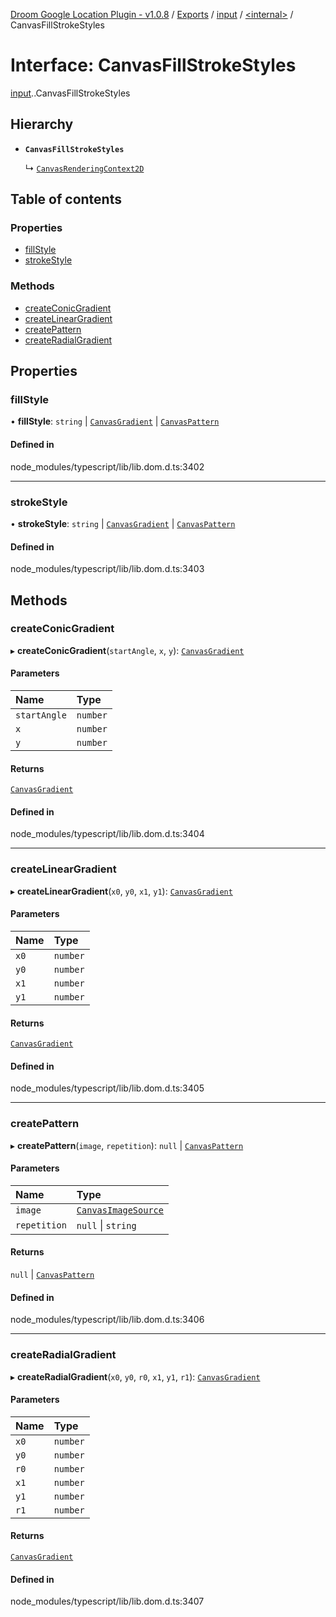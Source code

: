 [Droom Google Location Plugin - v1.0.8](../README.md) / [Exports](../modules.md) / [input](../modules/input.md) / [<internal\>](../modules/input._internal_.md) / CanvasFillStrokeStyles

# Interface: CanvasFillStrokeStyles

[input](../modules/input.md).[<internal>](../modules/input._internal_.md).CanvasFillStrokeStyles

## Hierarchy

- **`CanvasFillStrokeStyles`**

  ↳ [`CanvasRenderingContext2D`](input._internal_.CanvasRenderingContext2D.md)

## Table of contents

### Properties

- [fillStyle](input._internal_.CanvasFillStrokeStyles.md#fillstyle)
- [strokeStyle](input._internal_.CanvasFillStrokeStyles.md#strokestyle)

### Methods

- [createConicGradient](input._internal_.CanvasFillStrokeStyles.md#createconicgradient)
- [createLinearGradient](input._internal_.CanvasFillStrokeStyles.md#createlineargradient)
- [createPattern](input._internal_.CanvasFillStrokeStyles.md#createpattern)
- [createRadialGradient](input._internal_.CanvasFillStrokeStyles.md#createradialgradient)

## Properties

### fillStyle

• **fillStyle**: `string` \| [`CanvasGradient`](../modules/input._internal_.md#canvasgradient) \| [`CanvasPattern`](../modules/input._internal_.md#canvaspattern)

#### Defined in

node_modules/typescript/lib/lib.dom.d.ts:3402

___

### strokeStyle

• **strokeStyle**: `string` \| [`CanvasGradient`](../modules/input._internal_.md#canvasgradient) \| [`CanvasPattern`](../modules/input._internal_.md#canvaspattern)

#### Defined in

node_modules/typescript/lib/lib.dom.d.ts:3403

## Methods

### createConicGradient

▸ **createConicGradient**(`startAngle`, `x`, `y`): [`CanvasGradient`](../modules/input._internal_.md#canvasgradient)

#### Parameters

| Name | Type |
| :------ | :------ |
| `startAngle` | `number` |
| `x` | `number` |
| `y` | `number` |

#### Returns

[`CanvasGradient`](../modules/input._internal_.md#canvasgradient)

#### Defined in

node_modules/typescript/lib/lib.dom.d.ts:3404

___

### createLinearGradient

▸ **createLinearGradient**(`x0`, `y0`, `x1`, `y1`): [`CanvasGradient`](../modules/input._internal_.md#canvasgradient)

#### Parameters

| Name | Type |
| :------ | :------ |
| `x0` | `number` |
| `y0` | `number` |
| `x1` | `number` |
| `y1` | `number` |

#### Returns

[`CanvasGradient`](../modules/input._internal_.md#canvasgradient)

#### Defined in

node_modules/typescript/lib/lib.dom.d.ts:3405

___

### createPattern

▸ **createPattern**(`image`, `repetition`): ``null`` \| [`CanvasPattern`](../modules/input._internal_.md#canvaspattern)

#### Parameters

| Name | Type |
| :------ | :------ |
| `image` | [`CanvasImageSource`](../modules/input._internal_.md#canvasimagesource) |
| `repetition` | ``null`` \| `string` |

#### Returns

``null`` \| [`CanvasPattern`](../modules/input._internal_.md#canvaspattern)

#### Defined in

node_modules/typescript/lib/lib.dom.d.ts:3406

___

### createRadialGradient

▸ **createRadialGradient**(`x0`, `y0`, `r0`, `x1`, `y1`, `r1`): [`CanvasGradient`](../modules/input._internal_.md#canvasgradient)

#### Parameters

| Name | Type |
| :------ | :------ |
| `x0` | `number` |
| `y0` | `number` |
| `r0` | `number` |
| `x1` | `number` |
| `y1` | `number` |
| `r1` | `number` |

#### Returns

[`CanvasGradient`](../modules/input._internal_.md#canvasgradient)

#### Defined in

node_modules/typescript/lib/lib.dom.d.ts:3407
